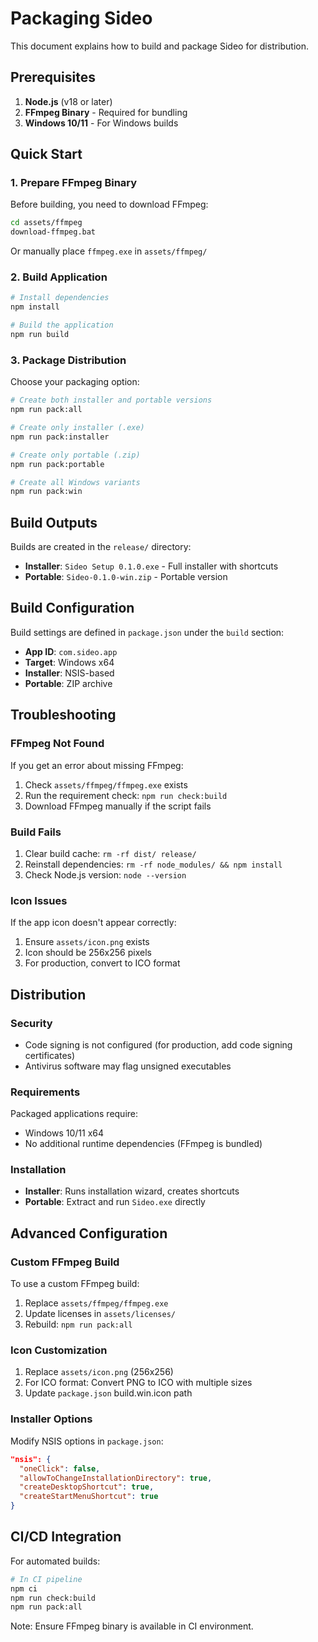 # Packaging Sideo

This document explains how to build and package Sideo for distribution.

## Prerequisites

1. **Node.js** (v18 or later)
2. **FFmpeg Binary** - Required for bundling
3. **Windows 10/11** - For Windows builds

## Quick Start

### 1. Prepare FFmpeg Binary

Before building, you need to download FFmpeg:

```bash
cd assets/ffmpeg
download-ffmpeg.bat
```

Or manually place `ffmpeg.exe` in `assets/ffmpeg/`

### 2. Build Application

```bash
# Install dependencies
npm install

# Build the application
npm run build
```

### 3. Package Distribution

Choose your packaging option:

```bash
# Create both installer and portable versions
npm run pack:all

# Create only installer (.exe)
npm run pack:installer

# Create only portable (.zip)
npm run pack:portable

# Create all Windows variants
npm run pack:win
```

## Build Outputs

Builds are created in the `release/` directory:

- **Installer**: `Sideo Setup 0.1.0.exe` - Full installer with shortcuts
- **Portable**: `Sideo-0.1.0-win.zip` - Portable version

## Build Configuration

Build settings are defined in `package.json` under the `build` section:

- **App ID**: `com.sideo.app`
- **Target**: Windows x64
- **Installer**: NSIS-based
- **Portable**: ZIP archive

## Troubleshooting

### FFmpeg Not Found

If you get an error about missing FFmpeg:

1. Check `assets/ffmpeg/ffmpeg.exe` exists
2. Run the requirement check: `npm run check:build`
3. Download FFmpeg manually if the script fails

### Build Fails

1. Clear build cache: `rm -rf dist/ release/`
2. Reinstall dependencies: `rm -rf node_modules/ && npm install`
3. Check Node.js version: `node --version`

### Icon Issues

If the app icon doesn't appear correctly:

1. Ensure `assets/icon.png` exists
2. Icon should be 256x256 pixels
3. For production, convert to ICO format

## Distribution

### Security

- Code signing is not configured (for production, add code signing certificates)
- Antivirus software may flag unsigned executables

### Requirements

Packaged applications require:
- Windows 10/11 x64
- No additional runtime dependencies (FFmpeg is bundled)

### Installation

- **Installer**: Runs installation wizard, creates shortcuts
- **Portable**: Extract and run `Sideo.exe` directly

## Advanced Configuration

### Custom FFmpeg Build

To use a custom FFmpeg build:

1. Replace `assets/ffmpeg/ffmpeg.exe`
2. Update licenses in `assets/licenses/`
3. Rebuild: `npm run pack:all`

### Icon Customization

1. Replace `assets/icon.png` (256x256)
2. For ICO format: Convert PNG to ICO with multiple sizes
3. Update `package.json` build.win.icon path

### Installer Options

Modify NSIS options in `package.json`:

```json
"nsis": {
  "oneClick": false,
  "allowToChangeInstallationDirectory": true,
  "createDesktopShortcut": true,
  "createStartMenuShortcut": true
}
```

## CI/CD Integration

For automated builds:

```bash
# In CI pipeline
npm ci
npm run check:build
npm run pack:all
```

Note: Ensure FFmpeg binary is available in CI environment.